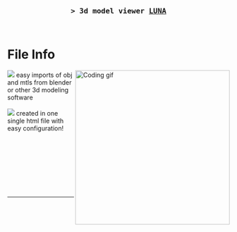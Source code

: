 <!--
<h2 align="center">
  Welcome to Al Siam World!
  <img src="https://media.giphy.com/media/hvRJCLFzcasrR4ia7z/giphy.gif" width="28">
</h2>
-->

<!--
<p align="center">
  <a href="https://github.com/alsiam"><img src="https://readme-typing-svg.herokuapp.com/?lines=Self%20Taught%20Programmer;Front%20End%20Developer;1.5%2B%20years%20of%20coding%20experience;Always%20learning%20new%20things&center=true&width=380&height=45"></a>
</p>

 -->

<!-- Intro  -->
<h3 align="center">
        <samp>&gt; 3d model viewer
                <b><a target="_blank" href="">LUNA</a></b>
        </samp>
</h3>


<br />

<!-- About Section -->
 # File Info
 
<p>
 <img align="right" width="350" src="/assets/programmer.gif" alt="Coding gif" />

 <a>
  <img src="https://img.shields.io/badge/.-ffffff?logo=blender&style=flat&color=393939&logoColor=F5792A" />
   easy imports of obj and mtls from blender or other 3d modeling software <br/><br/>
 </a>
  <a>
  <img src="https://img.shields.io/badge/.-ffffff?logo=html5&style=flat&color=393939&logoColor=26c5e3" />
   created in one single html file with easy configuration! <br/><br/>
 </a>

</p>
<br />
<br/>
<br/>
<br/>



<br/>


<br/>
<hr/>
<br/>

<a> 
</a>
